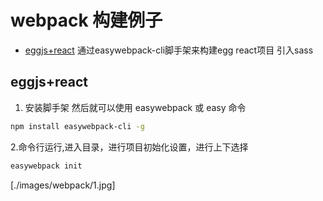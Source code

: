 # webpack 构建例子
- [eggjs+react](#eggjs+react) 通过easywebpack-cli脚手架来构建egg react项目 引入sass

## eggjs+react
1. 安装脚手架 然后就可以使用 easywebpack 或 easy 命令
```bash
npm install easywebpack-cli -g
```
2.命令行运行,进入目录，进行项目初始化设置，进行上下选择
```bash
easywebpack init
```
[./images/webpack/1.jpg]


